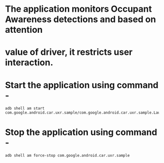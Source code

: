 # The application monitors Occupant Awareness detections and based on attention

# value of driver, it restricts user interaction.

# Start the application using command -

``` shell
adb shell am start
com.google.android.car.uxr.sample/com.google.android.car.uxr.sample.LaunchpadActivity
```

# Stop the application using command -

``` shell
adb shell am force-stop com.google.android.car.uxr.sample
```
